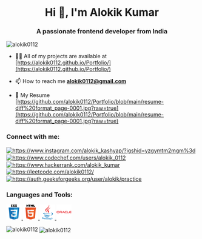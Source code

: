 <h1 align="center">Hi 👋, I'm Alokik Kumar</h1>
<h3 align="center">A passionate frontend developer from India</h3>

<p align="left"> <img src="https://komarev.com/ghpvc/?username=alokik0112&label=Profile%20views&color=0e75b6&style=flat" alt="alokik0112" /> </p>

- 👨‍💻 All of my projects are available at [https://alokik0112.github.io/Portfolio/](https://alokik0112.github.io/Portfolio/)

- 📫 How to reach me **alokik0112@gmail.com**

- 📄 My Resume [https://github.com/alokik0112/Portfolio/blob/main/resume-diff%20format_page-0001.jpg?raw=true](https://github.com/alokik0112/Portfolio/blob/main/resume-diff%20format_page-0001.jpg?raw=true)

<h3 align="left">Connect with me:</h3>
<p align="left">
<a href="https://instagram.com/https://www.instagram.com/alokik_kashyap/?igshid=yzgymtm2mgm%3d" target="blank"><img align="center" src="https://raw.githubusercontent.com/rahuldkjain/github-profile-readme-generator/master/src/images/icons/Social/instagram.svg" alt="https://www.instagram.com/alokik_kashyap/?igshid=yzgymtm2mgm%3d" height="30" width="40" /></a>
<a href="https://www.codechef.com/users/https://www.codechef.com/users/alokik_0112" target="blank"><img align="center" src="https://cdn.jsdelivr.net/npm/simple-icons@3.1.0/icons/codechef.svg" alt="https://www.codechef.com/users/alokik_0112" height="30" width="40" /></a>
<a href="https://www.hackerrank.com/https://www.hackerrank.com/alokik_kumar" target="blank"><img align="center" src="https://raw.githubusercontent.com/rahuldkjain/github-profile-readme-generator/master/src/images/icons/Social/hackerrank.svg" alt="https://www.hackerrank.com/alokik_kumar" height="30" width="40" /></a>
<a href="https://www.leetcode.com/https://leetcode.com/alokik0112/" target="blank"><img align="center" src="https://raw.githubusercontent.com/rahuldkjain/github-profile-readme-generator/master/src/images/icons/Social/leet-code.svg" alt="https://leetcode.com/alokik0112/" height="30" width="40" /></a>
<a href="https://auth.geeksforgeeks.org/user/https://auth.geeksforgeeks.org/user/alokik/practice" target="blank"><img align="center" src="https://raw.githubusercontent.com/rahuldkjain/github-profile-readme-generator/master/src/images/icons/Social/geeks-for-geeks.svg" alt="https://auth.geeksforgeeks.org/user/alokik/practice" height="30" width="40" /></a>
</p>

<h3 align="left">Languages and Tools:</h3>
<p align="left"> <a href="https://www.w3schools.com/css/" target="_blank" rel="noreferrer"> <img src="https://raw.githubusercontent.com/devicons/devicon/master/icons/css3/css3-original-wordmark.svg" alt="css3" width="40" height="40"/> </a> <a href="https://www.w3.org/html/" target="_blank" rel="noreferrer"> <img src="https://raw.githubusercontent.com/devicons/devicon/master/icons/html5/html5-original-wordmark.svg" alt="html5" width="40" height="40"/> </a> <a href="https://www.java.com" target="_blank" rel="noreferrer"> <img src="https://raw.githubusercontent.com/devicons/devicon/master/icons/java/java-original.svg" alt="java" width="40" height="40"/> </a> <a href="https://www.oracle.com/" target="_blank" rel="noreferrer"> <img src="https://raw.githubusercontent.com/devicons/devicon/master/icons/oracle/oracle-original.svg" alt="oracle" width="40" height="40"/> </a> </p>

<p><img align="left" src="https://github-readme-stats.vercel.app/api/top-langs?username=alokik0112&show_icons=true&locale=en&layout=compact" alt="alokik0112" /></p>

<p>&nbsp;<img align="center" src="https://github-readme-stats.vercel.app/api?username=alokik0112&show_icons=true&locale=en" alt="alokik0112" /></p>

